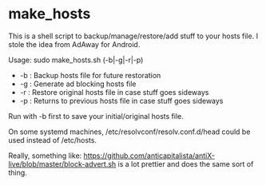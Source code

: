 # make_hosts
This is a shell script to backup/manage/restore/add stuff to your hosts file. I stole the idea from AdAway for Android. 

Usage: sudo make_hosts.sh (-b|-g|-r|-p)

* -b : Backup hosts file for future restoration
* -g : Generate ad blocking hosts file
* -r : Restore original hosts file in case stuff goes sideways
* -p : Returns to previous hosts file in case stuff goes sideways
    
Run with -b first to save your initial/original hosts file.

On some systemd machines, /etc/resolvconf/resolv.conf.d/head could be used instead of /etc/hosts. 

Really, something like: https://github.com/anticapitalista/antiX-live/blob/master/block-advert.sh is a lot prettier and does the same sort of thing.  
